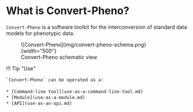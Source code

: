 # What is Convert-Pheno?

`Convert-Pheno` is a software toolkit for the interconversion of standard data models for phenotypic data.

<figure markdown>
 ![Convert-Pheno](img/convert-pheno-schema.png){width="500"}
 <figcaption>Convert-Pheno schematic view</figcaption>
</figure>

!!! Tip "Use"

    `Convert-Pheno` can be operated as a:

    * [Command-line tool](use-as-a-command-line-tool.md)
    * [Module](use-as-a-module.md)
    * [API](use-as-an-api.md)
